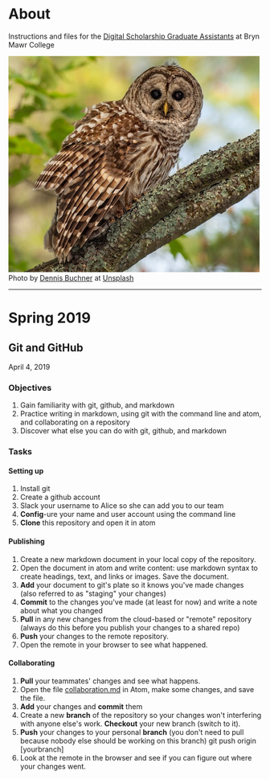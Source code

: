 # About
Instructions and files for the [Digital Scholarship Graduate Assistants](http://digitalscholarship.blogs.brynmawr.edu/gcol/) at Bryn Mawr College

![An owl on a branch](/images/owl-buchner.jpg)
Photo by [Dennis Buchner](https://unsplash.com/@baitman) at [Unsplash](unsplash.com)

---
# Spring 2019

## Git and GitHub
April 4, 2019

### Objectives
1. Gain familiarity with git, github, and markdown
2. Practice writing in markdown, using git with the command line and atom, and collaborating on a repository
3. Discover what else you can do with git, github, and markdown

### Tasks

#### Setting up
1. Install git
2. Create a github account
3. Slack your username to Alice so she can add you to our team
4. **Config**-ure your name and user account using the command line
5. **Clone** this repository and open it in atom

#### Publishing
1. Create a new markdown document in your local copy of the repository.
2. Open the document in atom and write content: use markdown syntax to create headings, text, and links or images. Save the document.
4. **Add** your document to git's plate so it knows you've made changes (also referred to as "staging" your changes)
5. **Commit** to the changes you've made (at least for now) and write a note about what you changed
6. **Pull** in any new changes from the cloud-based or "remote" repository (always do this before you publish your changes to a shared repo)
7. **Push** your changes to the remote repository.
8. Open the remote in your browser to see what happened.

#### Collaborating
1. **Pull** your teammates' changes and see what happens.
2. Open the file [collaboration.md](/collaboration.md) in Atom, make some changes, and save the file.
3. **Add** your changes and **commit** them
2. Create a new **branch** of the repository so your changes won't interfering with anyone else's work. **Checkout** your new branch (switch to it).
4. **Push** your changes to your personal **branch** (you don't need to pull because nobody else should be working on this branch)
    git push origin [yourbranch]
5. Look at the remote in the browser and see if you can figure out where your changes went.  
